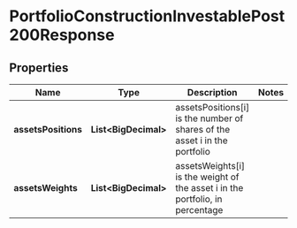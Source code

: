

# PortfolioConstructionInvestablePost200Response


## Properties

| Name | Type | Description | Notes |
|------------ | ------------- | ------------- | -------------|
|**assetsPositions** | **List&lt;BigDecimal&gt;** | assetsPositions[i] is the number of shares of the asset i in the portfolio |  |
|**assetsWeights** | **List&lt;BigDecimal&gt;** | assetsWeights[i] is the weight of the asset i in the portfolio, in percentage |  |



